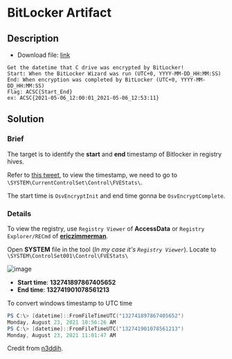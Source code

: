 # BitLocker Artifact

## Description

- Download file: [link](https://drive.google.com/file/d/1kqYvfr3m0vihigvarV3xRBeuGEOTDZYB/view?usp=sharing)

```
Get the datetime that C drive was encrypted by BitLocker!
Start: When the BitLocker Wizard was run (UTC+0, YYYY-MM-DD_HH:MM:SS)
End: When encryption was completed by BitLocker (UTC+0, YYYY-MM-DD_HH:MM:SS)
Flag: ACSC{Start_End}
ex: ACSC{2021-05-06_12:00:01_2021-05-06_12:53:11}
```

## Solution

### Brief

The target is to identify the **start** and **end** timestamp of Bitlocker in registry hives.

Refer to [this tweet](https://twitter.com/0gtweet/status/1418322629996564480), to view the timestamp, we need to go to `\SYSTEM\CurrentControlSet\Control\FVEStats\`.

The start time is `OsvEncryptInit` and end time gonna be `OsvEncryptComplete`.

### Details

To view the registry, use `Registry Viewer` of **AccessData** or `Registry Explorer/RECmd` of [**ericzimmerman**](https://ericzimmerman.github.io/#!index.md).

Open **SYSTEM** file in the tool (*In my case it's `Registry Viewer`*). Locate to `\SYSTEM\ControlSet001\Control\FVEStats\`

![image](solve1.png)

- **Start time**: **132741897867405652**
- **End time**: **132741901078561213**

To convert windows timestamp to UTC time

```PowerShell
PS C:\> [datetime]::FromFileTimeUTC("132741897867405652")
Monday, August 23, 2021 10:56:26 AM
PS C:\> [datetime]::FromFileTimeUTC("132741901078561213")
Monday, August 23, 2021 11:01:47 AM
```
Credit from [n3ddih](https://github.com/n3ddih/Forensics-CTF-Writeups/blob/main/registry/Bitlocker/README.md).
